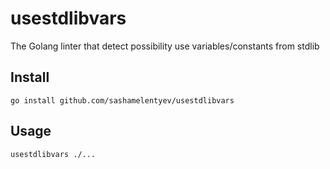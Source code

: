 # usestdlibvars

The Golang linter that detect possibility use variables/constants from stdlib

## Install

```console
go install github.com/sashamelentyev/usestdlibvars
```

## Usage
```console
usestdlibvars ./...
```
